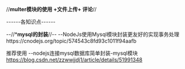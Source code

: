 //**multer模块的使用 +文件上传+ 评论**//

------各知识点------


--//***mysql的封装**//--
--NodeJs使用Mysql模块封装更友好的实现事务处理https://cnodejs.org/topic/574543c8fd93c1011f94aafb

推荐使用
--nodejs连接mysql数据库简单封装-mysql模块  https://blog.csdn.net/zzwwjjdj1/article/details/51991348